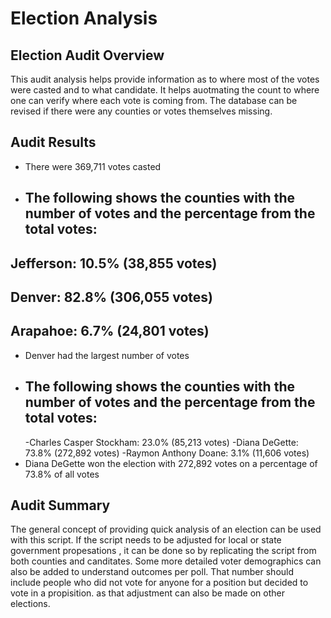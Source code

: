 # Election Analysis

## Election Audit Overview
This audit analysis helps provide information as to where most of the votes were casted and to what candidate. It helps auotmating the count to where one can verify where each vote is coming from. The database can be revised if there were any counties or votes themselves missing. 

## Audit Results
- There were 369,711 votes casted
- The following shows the counties with the number of votes and the percentage from the total votes:
  -
Jefferson: 10.5% (38,855 votes)
  -
Denver: 82.8% (306,055 votes)
  -
Arapahoe: 6.7% (24,801 votes)
  -
- Denver had the largest number of votes
- The following shows the counties with the number of votes and the percentage from the total votes:
  -
  -Charles Casper Stockham: 23.0% (85,213 votes)
  -Diana DeGette: 73.8% (272,892 votes)
  -Raymon Anthony Doane: 3.1% (11,606 votes)
- Diana DeGette won the election with 272,892 votes on a percentage of 73.8% of all votes

## Audit Summary 
The general concept of providing quick analysis of an election can be used with this script. If the script needs to be adjusted for local or state government propesations , it can be done so by replicating the script from both counties and canditates. Some more detailed voter demographics can also be added to understand outcomes per poll. That number should include people who did not vote for anyone for a position but decided to vote in a propisition. as that adjustment can also be made on other elections. 
